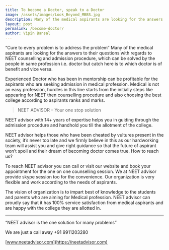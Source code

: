```yaml
---
title: To become a Doctor, speak to a Doctor
image: /assets/images/Look_Beyond_MBBS.jpg
description: Many of the medical aspirants are looking for the answers to their questions with regards to NEET counselling and admission procedure, which can be solved by the people in same profession i.e. doctor but catch here is to which doctor is of benefit and vice versa.
layout: post
permalink: /become-doctor/
author: Vipin Bansal
---
```


“Cure to every problem is to address the problem” Many of the medical aspirants are looking for the answers to their questions with regards to NEET counselling and admission procedure, which can be solved by the people in same profession i.e. doctor but catch here is to which doctor is of benefit and vice versa. 

Experienced Doctor who has been in mentorship can be profitable for the aspirants who are seeking admission in medical profession. Medical is not an easy profession, hurdles in this line starts from the initially steps like appearing for NEET then counselling procedure and also choosing the best college according to aspirants ranks and marks.

> NEET ADVISOR – Your one stop solution

NEET advisor with 14+ years of expertise helps you in guiding through the admission procedure and handhold you till the allotment of the college.

NEET advisor helps those who have been cheated by vultures present in the society, it’s never too late and we firmly believe in this as our hardworking team will assist you and give right guidance so that the future of aspirant won’t spoil and their dream of becoming doctor comes true.
How to reach us?

To reach NEET advisor you can call or visit our website and book your appointment for the one on one counselling session. We at NEET advisor provide skype session too for the convenience. Our organization is very flexible and work according to the needs of aspirants. 

The vision of organization is to impart best of knowledge to the students and parents who are aiming for Medical profession. NEET advisor can proudly say that it has 100% service satisfaction from medical aspirants and are happy with the college they are allotted in.

<hr>

“NEET advisor is the one solution for many problems”

We are just a call away +91 9911203280

[www.neetadvisor.com](https://neetadvisor.com)

 

